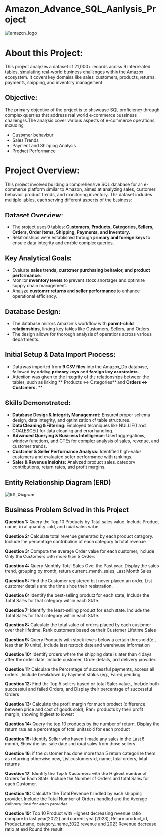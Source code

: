 # Amazon_Advance_SQL_Aanlysis_Project
![amazon_logo](https://github.com/user-attachments/assets/ea0b3068-ab4b-4228-91f2-1614f7f07fb8)

# About this Project:
This project analyzes a dataset of 21,000+ records across 9 interrelated tables, simulating real-world business challenges within the Amazon ecosystem. It covers key domains like sales, customers, products, returns, payments, shipping, and inventory management. 

## Objective:
The primary objective of the project is to showcase SQL proficiency through complex querries that address real world e-commerce bussiness challenges.The analysis cover various aspects of e-commerce operations, including:
- Customer behaviour
- Sales Trends
- Payment and Shipping Analysis
- Product Performance

# Project Overview:
This project involved building a comprehensive SQL database for an e-commerce platform similar to Amazon, aimed at analyzing sales, customer behavior, product trends, and monitoring inventory. The dataset includes multiple tables, each serving different aspects of the business:

## Dataset Overview:

- The project uses 9 tables: **Customers, Products, Categories, Sellers, Orders, Order Items, Shipping, Payments, and Inventory.**
- Relationships were established through **primary and foreign keys** to ensure data integrity and enable complex queries.

## Key Analytical Goals:

- Evaluate **sales trends, customer purchasing behavior, and product performance**.
- Monitor **inventory levels** to prevent stock shortages and optimize supply chain management.
- Analyze **customer returns and seller performance** to enhance operational efficiency.

## Database Design:

- The database mirrors Amazon's workflow with **parent-child relationships**, linking key tables like Customers, Sellers, and Orders.
- The design allows for thorough analysis of operations across various departments.

## Initial Setup & Data Import Process:

- Data was imported from **9 CSV files** into the Amazon_Db database, followed by adding **primary keys** and **foreign key constraints**.
- Attention was given to the integrity of the relationships between the tables, such as linking ** Products ↔ Categories** and **Orders ↔ Customers.**
**
## Skills Demonstrated:

- **Database Design & Integrity Management:** Ensured proper schema design, data integrity, and optimization of table structures.
- **Data Cleaning & Filtering**: Employed techniques like NULLIF() and COALESCE() for data cleaning and error handling.
- **Advanced Querying & Business Intelligence**: Used aggregations, window functions, and CTEs for complex analysis of sales, revenue, and customer trends.
- **Customer & Seller Performance Analysis:** Identified high-value customers and evaluated seller performance with rankings.
- **Sales & Revenue Insights:** Analyzed product sales, category contributions, return rates, and profit margins.

## Entity Relationship Diagram (ERD)
![ER_Diagram](https://github.com/user-attachments/assets/2245dce1-8af0-4bc6-8c47-3fb941830fbd)

## Business Problem Solved in this Project

**Question 1:** Query the Top 10 Products by Total sales value. Include Product name, total quantity sold, and total sales value

**Question 2:** Calculate total revenue generated by each product category. Include the percentage contribution of each category to total revenue

**Question 3:** Compute the average Order value for each customer, Include Only the Customers with more than 5 Orders

**Question 4:** Query Monthly Total Sales Over the Past year. Display the sales trend, grouping by month, return current_month_sales, Last Month Sales

**Question 5:** Find the Customer registered but never placed an order, List customer details and the time since their registration.

**Question 6:** Identify the best-selling product for each state, Include the Total Sales for that category within each State.

**Question 7:** Identify the least-selling product for each state. Include the Total Sales for that category within each State.

**Question 8:** Calculate the total value of orders placed by each customer over their lifetime. Rank customers based on their Customer Lifetime Sales

**Question 9:** Query Products with stock levels below a certain threshold(e., less than 10 units), Include last restock date and warehouse information

**Question 10:** Identify orders where the shipping date is later than 4 days after the order date. Include customer, Order details, and delivery provider.

**Question 11:** Calculate the Percentage of successful payments, access all orders., Include breakdown by Payment status (eg., Failed,pending)

**Question 12:** Find the Top 5 sellers based on total Sales value., Include both successful and failed Orders, and Display their percentage of successful Orders

**Question 13:** Calculate the profit margin for much product (difference between price and cost of goods sold), Rank products by their profit margin, showing highest to lowest

**Question 14:** Query the top 10 products by the number of return. Display the return rate as a percentage of total unitssold for each product

**Question 15:** Identify Seller who haven't made any sales in the Last 6 month, Show the last sale date and total sales from those sellers

**Question 16**: if the customer has done more than 5 return categorize them as returning otherwise new,.List customers id, name, total orders, total returns

**Question 17:** Identify the Top 5 Customers with the Highest number of Orders for Each State. Include the Number of Orders and total Sales for each Customer.

**Question 18:** Calculate the Total Revenue handled by each shipping provider. Include the Total Number of Orders handled and the Average delivery time for each provider

**Question 19:** Top 10 Product with Highest decreasing revenue ratio compare to last year(2022) and current year(2023), Return product_id, Product_name, category_name,2022 revenue and 2023 Revenue decrease ratio at end Round the result



